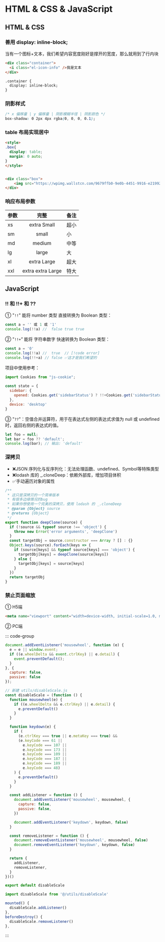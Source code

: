 # HTML & CSS & JavaScript

## HTML & CSS

### 善用 display: inline-block;

当有一个图标+文本，我们希望内容宽度刚好是撑开的宽度，那么就用到了行内块

```html
<div class="container">
  <i class="el-icon-info" />我是文本
</div>

.container {
  display: inline-block;
}
```

### 阴影样式

```css
/* x 偏移量 | y 偏移量 | 阴影模糊半径 | 阴影颜色 */
box-shadow: 0 2px 4px rgba(0, 0, 0, 0.1);
```

### table 布局实现居中

```html
<style>
.box{
  display: table;
  margin: 0 auto;
}
</style>


<div class="box">
    <img src="https://wpimg.wallstcn.com/9679ffb0-9e0b-4451-9916-e21992218054.jpg?imageView2/1/w/80/h/80">
</div>


```

### 响应布局参数

| 参数        |      完整      |  备注 |
| ------------- | :-----------: | ------------- |
| xs      | extra Small  | 超小 |
| sm      |   small           |   小 |
| md |   medium          |    中等 |
| lg |   large           |    大 |
| xl |   extra Large     |    超大 |
| xxl |   extra extra Large    |    特大 |


 

## JavaScript

### !! 和 !!+ 和 ??

① "`!!`" 能将 number 类型 直接转换为 Boolean 类型：

```javascript
const a = '' 或 1 或 '1'
console.log(!!a) //  false true true
```

② "`!!+`” 能将 字符串数字 快速转换为  Boolean 类型：

```javascript
const a = '0'
console.log(!!a) //  true  // [!code error]
console.log(!!+a) // false ✅这才是我们希望的 
```
项目中使用参考：
```javascript
import Cookies from "js-cookie";
 
const state = {
  sidebar: {
    opened: Cookies.get('sidebarStatus') ? !!+Cookies.get('sidebarStatus') : true,
  },
  device: 'desktop'
}
```

③ "`??`"：空值合并运算符，用于在表达式左侧的表达式求值为 null 或 undefined 时，返回右侧的表达式的值。

```javascript
let foo = null;
let bar = foo ?? 'default';
console.log(bar); // 输出: 'default'
```

### 深拷贝

- ❌JSON 序列化与反序列化：无法处理函数、undefined、Symbol等特殊类型
- ❌lodash 库的 _.cloneDeep：依赖外部库，增加项目体积
- ✅手动遍历对象的属性

```javascript
/**
 * 这只是深拷贝的一个简单版本
 * 有很多边缘情况的bug
 * 如果你想使用一个完美的深拷贝，使用 lodash 的 _.cloneDeep
 * @param {Object} source
 * @returns {Object}
 */
export function deepClone(source) {
  if (!source && typeof source !== 'object') {
    throw new Error('error arguments', 'deepClone')
  }
  const targetObj = source.constructor === Array ? [] : {}
  Object.keys(source).forEach(keys => {
    if (source[keys] && typeof source[keys] === 'object') {
      targetObj[keys] = deepClone(source[keys])
    } else {
      targetObj[keys] = source[keys]
    }
  })
  return targetObj
}
```

### 禁止页面缩放

① H5端

```html
<meta name="viewport" content="width=device-width, initial-scale=1.0, maximum-scale=1.0, user-scalable=0">
```

② PC端

::: code-group

```javascript [html项目]
document.addEventListener('mousewheel', function (e) {
  e = e || window.event;
  if ((e.wheelDelta && event.ctrlKey) || e.detail) {
    event.preventDefault();
  }
}, {
  capture: false,
  passive: false
});
```

```javascript [VUE项目(创建)]
// 新建 utils/disableScale.js
const disableScale = (function () {
  function mousewheel(e) {
    if ((e.wheelDelta && e.ctrlKey) || e.detail) {
      e.preventDefault()
    }
  }

  function keydown(e) {
    if (
      (e.ctrlKey === true || e.metaKey === true) &&
      (e.keyCode === 61 ||
        e.keyCode === 107 ||
        e.keyCode === 173 ||
        e.keyCode === 109 ||
        e.keyCode === 187 ||
        e.keyCode === 189 ||
        e.keyCode === 48)
    ) {
      e.preventDefault()
    }
  }

  const addListener = function () {
    document.addEventListener('mousewheel', mousewheel, {
      capture: false,
      passive: false,
    })

    document.addEventListener('keydown', keydown, false)
  }

  const removeListener = function () {
    document.removeEventListener('mousewheel', mousewheel, false)
    document.removeEventListener('keydown', keydown, false)
  }

  return {
    addListener,
    removeListener,
  }
})()

export default disableScale
```
```javascript [VUE项目(使用)]
import disableScale from '@/utils/disableScale'

mounted() {
  disableScale.addListener()
},
beforeDestroy() {
  disableScale.removeListener()
},
```

:::